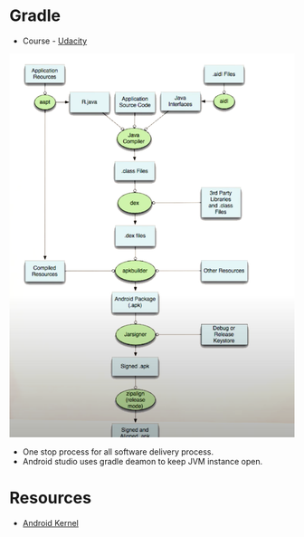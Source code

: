 # Gradle 

- Course - [Udacity](https://www.youtube.com/playlist?list=PLAwxTw4SYaPk2JP5TFPx7g63PCkyBqjZn)

![](screen/Android%20Build%20Pipeline.png)

- One stop process for all software delivery process.
- Android studio uses gradle deamon to keep JVM instance open.

# Resources
- [Android Kernel](https://source.android.com/devices/architecture/kernel)